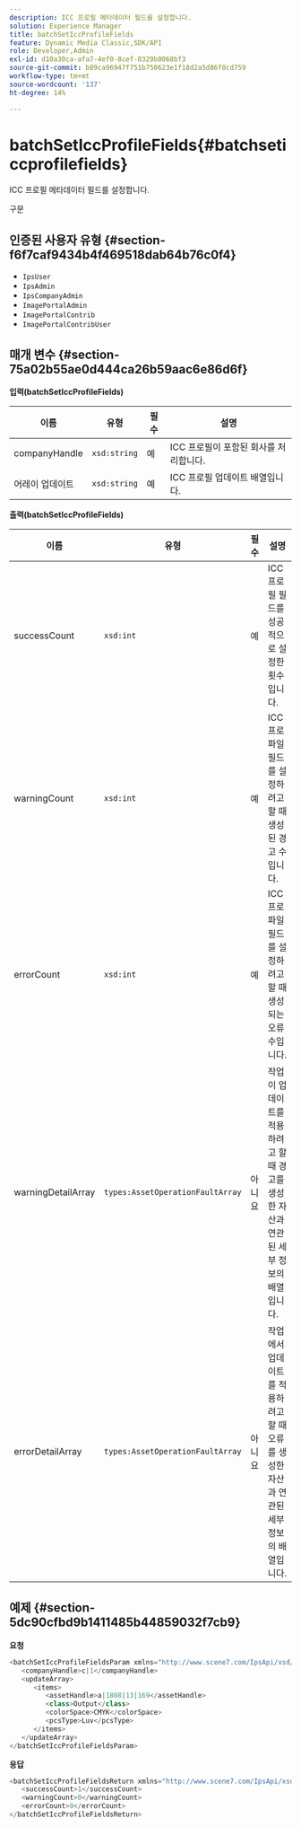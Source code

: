 ```yaml
---
description: ICC 프로필 메타데이터 필드를 설정합니다.
solution: Experience Manager
title: batchSetIccProfileFields
feature: Dynamic Media Classic,SDK/API
role: Developer,Admin
exl-id: d10a30ca-afa7-4ef0-8cef-0329b0068bf3
source-git-commit: b89ca96947f751b750623e1f18d2a5d86f0cd759
workflow-type: tm+mt
source-wordcount: '137'
ht-degree: 14%

---
```


# batchSetIccProfileFields{#batchseticcprofilefields}

ICC 프로필 메타데이터 필드를 설정합니다.

구문

## 인증된 사용자 유형 {#section-f6f7caf9434b4f469518dab64b76c0f4}

* `IpsUser`
* `IpsAdmin`
* `IpsCompanyAdmin`
* `ImagePortalAdmin`
* `ImagePortalContrib`
* `ImagePortalContribUser`

## 매개 변수 {#section-75a02b55ae0d444ca26b59aac6e86d6f}

**입력(batchSetIccProfileFields)**

| 이름 | 유형 | 필수 | 설명 |
|---|---|---|---|
| companyHandle | `xsd:string` | 예 | ICC 프로필이 포함된 회사를 처리합니다. |
| 어레이 업데이트 | `xsd:string` | 예 | ICC 프로필 업데이트 배열입니다. |

**출력(batchSetIccProfileFields)**

| 이름 | 유형 | 필수 | 설명 |
|---|---|---|---|
| successCount | `xsd:int` | 예 | ICC 프로필 필드를 성공적으로 설정한 횟수입니다. |
| warningCount | `xsd:int` | 예 | ICC 프로파일 필드를 설정하려고 할 때 생성된 경고 수입니다. |
| errorCount | `xsd:int` | 예 | ICC 프로파일 필드를 설정하려고 할 때 생성되는 오류 수입니다. |
| warningDetailArray | `types:AssetOperationFaultArray` | 아니요 | 작업이 업데이트를 적용하려고 할 때 경고를 생성한 자산과 연관된 세부 정보의 배열입니다. |
| errorDetailArray | `types:AssetOperationFaultArray` | 아니요 | 작업에서 업데이트를 적용하려고 할 때 오류를 생성한 자산과 연관된 세부 정보의 배열입니다. |

## 예제 {#section-5dc90cfbd9b1411485b44859032f7cb9}

**요청**

```java {.line-numbers}
<batchSetIccProfileFieldsParam xmlns="http://www.scene7.com/IpsApi/xsd/2009-07-31">
   <companyHandle>c|1</companyHandle>
   <updateArray>
      <items>
         <assetHandle>a|1808|13|169</assetHandle>
         <class>Output</class>
         <colorSpace>CMYK</colorSpace>
         <pcsType>Luv</pcsType>
      </items>
   </updateArray>
</batchSetIccProfileFieldsParam>
```

**응답**

```java {.line-numbers}
<batchSetIccProfileFieldsReturn xmlns="http://www.scene7.com/IpsApi/xsd/2009-07-31">
   <successCount>1</successCount>
   <warningCount>0</warningCount>
   <errorCount>0</errorCount>
</batchSetIccProfileFieldsReturn>
```
